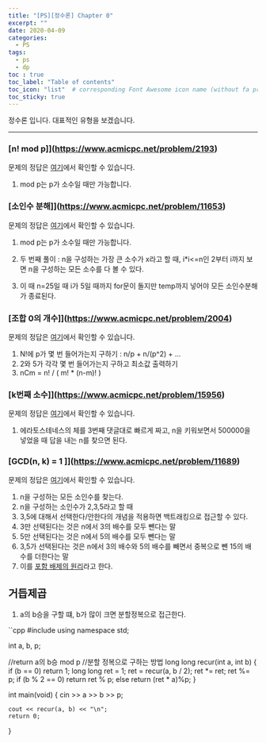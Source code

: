 ```yaml
---
title: "[PS][정수론] Chapter 0"
excerpt: ""
date: 2020-04-09
categories:
  - PS
tags:
  - ps 
  - dp
toc : true
toc_label: "Table of contents"
toc_icon: "list"  # corresponding Font Awesome icon name (without fa prefix)
toc_sticky: true
---
```


정수론 입니다. 대표적인 유형을 보겠습니다. 
- - -

### [n! mod p]](https://www.acmicpc.net/problem/2193)

문제의 정답은 [여기](https://gist.github.com/niklasjang/4cccddf19bb75caaa0e9ea57cf330f6a)에서 확인할 수 있습니다. 

1. mod p는 p가 소수일 때만 가능합니다. 

### [소인수 분해]](https://www.acmicpc.net/problem/11653)

문제의 정답은 [여기](https://gist.github.com/niklasjang/4cccddf19bb75caaa0e9ea57cf330f6a)에서 확인할 수 있습니다. 

1. mod p는 p가 소수일 때만 가능합니다.

1. 두 번째 풀이 : n을 구성하는 가장 큰 소수가 x라고 할 때, i*i<=n인 2부터 i까지 보면 n을 구성하는 모든 소수를 다 볼 수 있다.
1. 이 때 n=25일 때 i가 5일 때까지 for문이 돌지만 temp까지 넣어야 모든 소인수분해가 종료된다. 

### [조합 0의 개수]](https://www.acmicpc.net/problem/2004)

문제의 정답은 [여기](https://gist.github.com/niklasjang/1634707c0499b63cbedc3bac9351faba)에서 확인할 수 있습니다. 

1. N!에 p가 몇 번 들어가는지 구하기 : n/p + n/(p^2) + ...
1. 2와 5가 각각 몇 번 들어가는지 구하고 최소값 출력하기
1. nCm = n! / ( m! * (n-m)! )

### [k번째 소수]](https://www.acmicpc.net/problem/15956)

문제의 정답은 [여기](https://gist.github.com/niklasjang/ab20bff2799f4e59b408e3700f5bcf0a)에서 확인할 수 있습니다. 

1. 에라토스테네스의 체를 3번째 댓글대로 빠르게 짜고, n을 키워보면서 500000을 넣었을 때 답을 내는 n를 찾으면 된다.

### [GCD(n, k) = 1 ]](https://www.acmicpc.net/problem/11689)

문제의 정답은 [여기](https://gist.github.com/niklasjang/60d22293f39700dbef2a0157efac6102)에서 확인할 수 있습니다. 

1. n을 구성하는 모든 소인수를 찾는다.
1. n을 구성하는 소인수가 2,3,5라고 할 때
  1. 3,5에 대해서 선택한다/안한다의 개념을 적용하면 백트래킹으로 접근할 수 있다.
  1. 3만 선택된다는 것은 n에서 3의 배수를 모두 뺀다는 말
  1. 5만 선택된다는 것은 n에서 5의 배수를 모두 뺀다는 말
  1. 3,5가 선택된다는 것은 n에서 3의 배수와 5의 배수를 빼면서 중복으로 뺀 15의 배수를 더한다는 말
1. 이를 [포함 배제의 원리](https://en.wikipedia.org/wiki/Inclusion%E2%80%93exclusion_principle)라고 한다. 


## 거듭제곱

1. a의 b승을 구할 떄, b가 많이 크면 분할정복으로 접근한다.

``cpp
#include <iostream>
using namespace std;

int a, b, p;

//return a의 b승 mod p
//분할 정복으로 구하는 방법
long long recur(int a, int b) {
	if (b == 0) return 1;
	long long ret = 1;
	ret = recur(a, b / 2);
	ret *= ret;
	ret %= p;
	if (b % 2 == 0) return ret % p;
	else return (ret * a)%p;
}

int main(void) { 
	cin >> a >> b >> p;
	
	cout << recur(a, b) << "\n";
	return 0;
}
```

